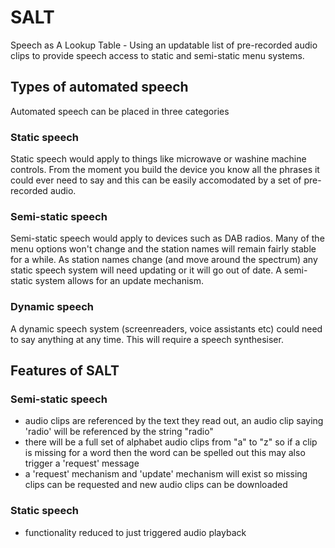# SALT
Speech as A Lookup Table - Using an updatable list of pre-recorded audio clips to provide speech access to static and semi-static menu systems.

## Types of automated speech
Automated speech can be placed in three categories

### Static speech
Static speech would apply to things like microwave or washine machine controls. From the moment you build the device you know all the phrases it could ever need to say and this can be easily accomodated by a set of pre-recorded audio.

### Semi-static speech
Semi-static speech would apply to devices such as DAB radios. Many of the menu options won't change and the station names will remain fairly stable for a while. As station names change (and move around the spectrum) any static speech system will need updating or it will go out of date. A semi-static system allows for an update mechanism.

### Dynamic speech
A dynamic speech system (screenreaders, voice assistants etc) could need to say anything at any time. This will require a speech synthesiser. 

## Features of SALT
### Semi-static speech
- audio clips are referenced by the text they read out, an audio clip saying 'radio' will be referenced by the string "radio"
- there will be a full set of alphabet audio clips from "a" to "z" so if a clip is missing for a word then the word can be spelled out this may also trigger a 'request' message
- a 'request' mechanism and 'update' mechanism will exist so missing clips can be requested and new audio clips can be downloaded
### Static speech
- functionality reduced to just triggered audio playback
